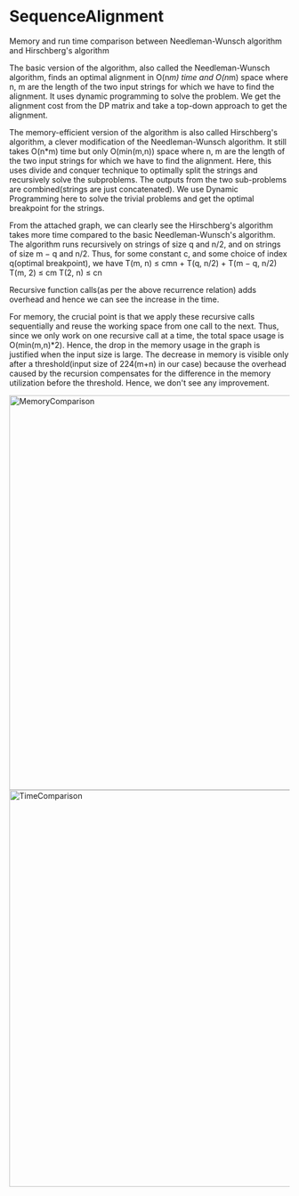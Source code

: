 # SequenceAlignment
Memory and run time comparison between Needleman-Wunsch algorithm and Hirschberg's algorithm



The basic version of the algorithm, also called the Needleman-Wunsch algorithm, finds an optimal alignment in O(n*m) time and O(n*m) space where n, m are the length of the two input strings for which we have to find the alignment. It uses dynamic programming to solve the problem. We get the alignment cost from the DP matrix and take a top-down approach to get the alignment.

The memory-efficient version of the algorithm is also called Hirschberg's algorithm, a clever modification of the Needleman-Wunsch algorithm. It still takes O(n*m) time but only O(min(m,n)) space where n, m are the length of the two input strings for which we have to find the alignment. Here, this uses divide and conquer technique to optimally split the strings and recursively solve the subproblems. The outputs from the two sub-problems are combined(strings are just concatenated). We use Dynamic Programming here to solve the trivial problems and get the optimal breakpoint for the strings.


From the attached graph, we can clearly see the Hirschberg's algorithm takes more time compared to the basic Needleman-Wunsch's algorithm. The algorithm runs recursively on strings of size q and n/2, and on strings of size m − q and n/2. Thus, for some constant c, and some choice of index q(optimal breakpoint), we have
T(m, n) ≤ cmn + T(q, n/2) + T(m − q, n/2) 
T(m, 2) ≤ cm
T(2, n) ≤ cn

Recursive function calls(as per the above recurrence relation) adds overhead and hence we can see the increase in the time.


For memory, the crucial point is that we apply these recursive calls sequentially and reuse the working space from one call to the next. Thus, since we only work on one recursive call at a time, the total space usage is O(min(m,n)*2). Hence, the drop in the memory usage in the graph is justified when the input size is large. The decrease in memory is visible only after a threshold(input size of 224(m+n) in our case) because the overhead caused by the recursion compensates for the difference in the memory utilization before the threshold. Hence, we don't see any improvement.


<img width="709" alt="MemoryComparison" src="https://user-images.githubusercontent.com/26455885/146857325-64f71db0-e8b8-48c0-bc9f-ad40de106685.png">
<img width="713" alt="TimeComparison" src="https://user-images.githubusercontent.com/26455885/146857329-9180d0be-5c1e-43da-8f96-07a7d29cd256.png">
